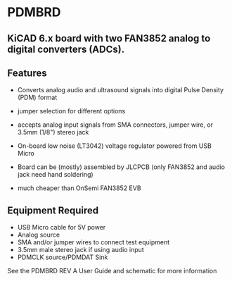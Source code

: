 # PDMBRD 

## KiCAD 6.x board with two FAN3852 analog to digital converters (ADCs).  

## Features

* Converts analog audio and ultrasound signals into digital Pulse Density (PDM) format
* jumper selection for different options
* accepts analog input signals from SMA connectors, jumper wire, or 3.5mm (1/8") stereo jack
* On-board low noise (LT3042) voltage regulator powered from USB Micro 

* Board can be (mostly) assembled by JLCPCB (only FAN3852 and audio jack need hand soldering)
* much cheaper than OnSemi FAN3852 EVB 

## Equipment Required
* USB Micro cable for 5V power
* Analog source
* SMA and/or jumper wires to connect test equipment
* 3.5mm male stereo jack if using audio input
* PDMCLK source/PDMDAT Sink

See the PDMBRD REV A User Guide and schematic for more information
